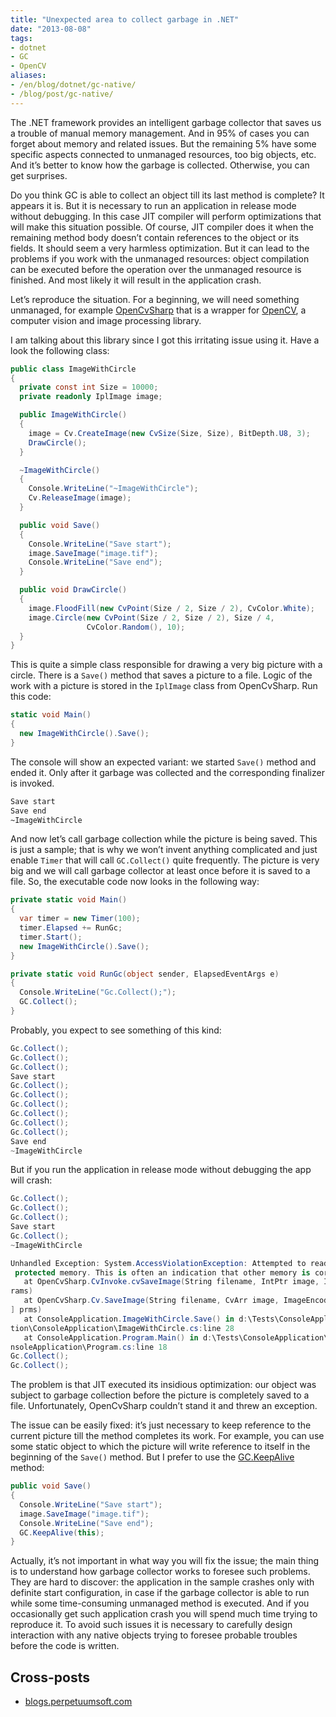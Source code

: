 ```yaml
---
title: "Unexpected area to collect garbage in .NET"
date: "2013-08-08"
tags:
- dotnet
- GC
- OpenCV
aliases:
- /en/blog/dotnet/gc-native/
- /blog/post/gc-native/
---
```


The .NET framework provides an intelligent garbage collector that saves us a trouble of manual memory management. And in 95% of cases you can forget about memory and related issues. But the remaining 5% have some specific aspects connected to unmanaged resources, too big objects, etc. And it’s better to know how the garbage is collected. Otherwise, you can get surprises.

Do you think GC is able to collect an object till its last method is complete? It appears it is. But it is necessary to run an application in release mode without debugging. In this case JIT compiler will perform optimizations that will make this situation possible. Of course, JIT compiler does it when the remaining method body doesn’t contain references to the object or its fields. It should seem a very harmless optimization. But it can lead to the problems if you work with the unmanaged resources: object compilation can be executed before the operation over the unmanaged resource is finished. And most likely it will result in the application crash. <!--more-->

Let’s reproduce the situation. For a beginning, we will need something unmanaged, for example [OpenCvSharp](https://code.google.com/p/opencvsharp/) that is a wrapper for [OpenCV](http://opencv.org/), a computer vision and image processing library.

I am talking about this library since I got this irritating issue using it. Have a look the following class:

```cs
public class ImageWithCircle
{
  private const int Size = 10000;
  private readonly IplImage image;

  public ImageWithCircle()
  {            
    image = Cv.CreateImage(new CvSize(Size, Size), BitDepth.U8, 3);
    DrawCircle();
  }

  ~ImageWithCircle()
  {
    Console.WriteLine("~ImageWithCircle");
    Cv.ReleaseImage(image);
  }

  public void Save()
  {
    Console.WriteLine("Save start");
    image.SaveImage("image.tif");
    Console.WriteLine("Save end");
  }

  public void DrawCircle()
  {
    image.FloodFill(new CvPoint(Size / 2, Size / 2), CvColor.White);
    image.Circle(new CvPoint(Size / 2, Size / 2), Size / 4, 
                 CvColor.Random(), 10);
  }
}
```

This is quite a simple class responsible for drawing a very big picture with a circle. There is a `Save()` method that saves a picture to a file. Logic of the work with a picture is stored in the `IplImage` class from OpenCvSharp. Run this code:

```cs
static void Main()
{
  new ImageWithCircle().Save();
}
```

The console will show an expected variant: we started `Save()` method and ended it. Only after it garbage was collected and the corresponding finalizer is invoked.

```txt
Save start
Save end
~ImageWithCircle
```

And now let’s call garbage collection while the picture is being saved. This is just a sample; that is why we won’t invent anything complicated and just enable `Timer` that will call `GC.Collect()` quite frequently. The picture is very big and we will call garbage collector at least once before it is saved to a file. So, the executable code now looks in the following way:

```cs
private static void Main()
{
  var timer = new Timer(100);
  timer.Elapsed += RunGc;
  timer.Start();
  new ImageWithCircle().Save();
}

private static void RunGc(object sender, ElapsedEventArgs e)
{
  Console.WriteLine("Gc.Collect();");
  GC.Collect();
}
```

Probably, you expect to see something of this kind:

```cs
Gc.Collect();
Gc.Collect();
Gc.Collect();
Save start
Gc.Collect();
Gc.Collect();
Gc.Collect();
Gc.Collect();
Gc.Collect();
Gc.Collect();
Save end
~ImageWithCircle
```

But if you run the application in release mode without debugging the app will crash:

```cs
Gc.Collect();
Gc.Collect();
Gc.Collect();
Save start
Gc.Collect();
~ImageWithCircle

Unhandled Exception: System.AccessViolationException: Attempted to read or write
 protected memory. This is often an indication that other memory is corrupt.
   at OpenCvSharp.CvInvoke.cvSaveImage(String filename, IntPtr image, Int32[] pa
rams)
   at OpenCvSharp.Cv.SaveImage(String filename, CvArr image, ImageEncodingParam[
] prms)
   at ConsoleApplication.ImageWithCircle.Save() in d:\Tests\ConsoleApplica
tion\ConsoleApplication\ImageWithCircle.cs:line 28
   at ConsoleApplication.Program.Main() in d:\Tests\ConsoleApplication\Co
nsoleApplication\Program.cs:line 18
Gc.Collect();
Gc.Collect();
```

The problem is that JIT executed its insidious optimization: our object was subject to garbage collection before the picture is completely saved to a file. Unfortunately, OpenCvSharp couldn’t stand it and threw an exception.

The issue can be easily fixed: it’s just necessary to keep reference to the current picture till the method completes its work. For example, you can use some static object to which the picture will write reference to itself in the beginning of the `Save()` method. But I prefer to use the [GC.KeepAlive](http://msdn.microsoft.com/en-us/library/system.gc.keepalive.aspx) method:

```cs
public void Save()
{
  Console.WriteLine("Save start");
  image.SaveImage("image.tif");
  Console.WriteLine("Save end");
  GC.KeepAlive(this);
}
```

Actually, it’s not important in what way you will fix the issue; the main thing is to understand how garbage collector works to foresee such problems. They are hard to discover: the application in the sample crashes only with definite start configuration, in case if the garbage collector is able to run while some time-consuming unmanaged method is executed. And if you occasionally get such application crash you will spend much time trying to reproduce it. To avoid such issues it is necessary to carefully design interaction with any native objects trying to foresee probable troubles before the code is written.

## Cross-posts

* [blogs.perpetuumsoft.com](http://blogs.perpetuumsoft.com/dotnet/unexpected-area-to-collect-garbage-in-net/)